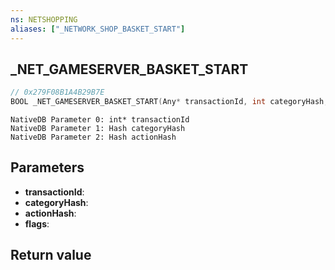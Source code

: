 ```yaml
---
ns: NETSHOPPING
aliases: ["_NETWORK_SHOP_BASKET_START"]
---
```

## _NET_GAMESERVER_BASKET_START

```c
// 0x279F08B1A4B29B7E
BOOL _NET_GAMESERVER_BASKET_START(Any* transactionId, int categoryHash, int actionHash, int flags);
```

```
NativeDB Parameter 0: int* transactionId
NativeDB Parameter 1: Hash categoryHash
NativeDB Parameter 2: Hash actionHash
```

## Parameters
* **transactionId**: 
* **categoryHash**: 
* **actionHash**: 
* **flags**: 

## Return value
